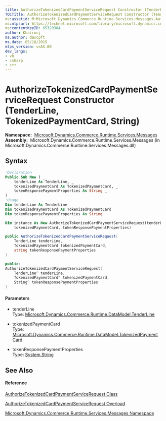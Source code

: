```yaml
---
title: AuthorizeTokenizedCardPaymentServiceRequest Constructor (TenderLine, TokenizedPaymentCard, String) (Microsoft.Dynamics.Commerce.Runtime.Services.Messages)
TOCTitle: AuthorizeTokenizedCardPaymentServiceRequest Constructor (TenderLine, TokenizedPaymentCard, String)
ms:assetid: M:Microsoft.Dynamics.Commerce.Runtime.Services.Messages.AuthorizeTokenizedCardPaymentServiceRequest.#ctor(Microsoft.Dynamics.Commerce.Runtime.DataModel.TenderLine,Microsoft.Dynamics.Commerce.Runtime.DataModel.TokenizedPaymentCard,System.String)
ms:mtpsurl: https://technet.microsoft.com/library/microsoft.dynamics.commerce.runtime.services.messages.authorizetokenizedcardpaymentservicerequest.authorizetokenizedcardpaymentservicerequest(v=AX.60)
ms:contentKeyID: 65320384
author: Khairunj
ms.author: daxcpft
ms.date: 05/18/2015
mtps_version: v=AX.60
dev_langs:
- vb
- csharp
- c++
---
```


# AuthorizeTokenizedCardPaymentServiceRequest Constructor (TenderLine, TokenizedPaymentCard, String)

**Namespace:**  [Microsoft.Dynamics.Commerce.Runtime.Services.Messages](microsoft-dynamics-commerce-runtime-services-messages-namespace.md)  
**Assembly:**  Microsoft.Dynamics.Commerce.Runtime.Services.Messages (in Microsoft.Dynamics.Commerce.Runtime.Services.Messages.dll)

## Syntax

``` vb
'Declaration
Public Sub New ( _
    tenderLine As TenderLine, _
    tokenizedPaymentCard As TokenizedPaymentCard, _
    tokenResponsePaymentProperties As String _
)
'Usage
Dim tenderLine As TenderLine
Dim tokenizedPaymentCard As TokenizedPaymentCard
Dim tokenResponsePaymentProperties As String

Dim instance As New AuthorizeTokenizedCardPaymentServiceRequest(tenderLine, _
    tokenizedPaymentCard, tokenResponsePaymentProperties)
```

``` csharp
public AuthorizeTokenizedCardPaymentServiceRequest(
    TenderLine tenderLine,
    TokenizedPaymentCard tokenizedPaymentCard,
    string tokenResponsePaymentProperties
)
```

``` c++
public:
AuthorizeTokenizedCardPaymentServiceRequest(
    TenderLine^ tenderLine, 
    TokenizedPaymentCard^ tokenizedPaymentCard, 
    String^ tokenResponsePaymentProperties
)
```

#### Parameters

  - tenderLine  
    Type: [Microsoft.Dynamics.Commerce.Runtime.DataModel.TenderLine](tenderline-class-microsoft-dynamics-commerce-runtime-datamodel.md)  

<!-- end list -->

  - tokenizedPaymentCard  
    Type: [Microsoft.Dynamics.Commerce.Runtime.DataModel.TokenizedPaymentCard](tokenizedpaymentcard-class-microsoft-dynamics-commerce-runtime-datamodel.md)  

<!-- end list -->

  - tokenResponsePaymentProperties  
    Type: [System.String](https://technet.microsoft.com/library/s1wwdcbf\(v=ax.60\))  

## See Also

#### Reference

[AuthorizeTokenizedCardPaymentServiceRequest Class](authorizetokenizedcardpaymentservicerequest-class-microsoft-dynamics-commerce-runtime-services-messages.md)

[AuthorizeTokenizedCardPaymentServiceRequest Overload](authorizetokenizedcardpaymentservicerequest-constructor-microsoft-dynamics-commerce-runtime-services-messages.md)

[Microsoft.Dynamics.Commerce.Runtime.Services.Messages Namespace](microsoft-dynamics-commerce-runtime-services-messages-namespace.md)

